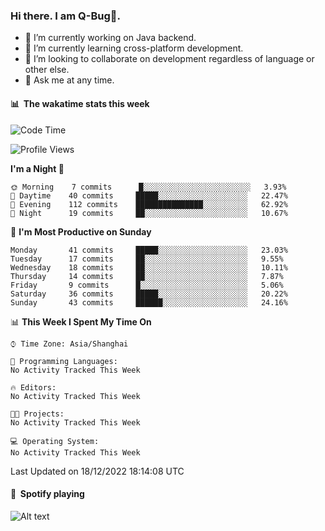 ### Hi there. I am Q-Bug🐞.

- 🔭 I’m currently working on Java backend.
- 🌱 I’m currently learning cross-platform development.
- 👯 I’m looking to collaborate on development regardless of language or other else.
- 💬 Ask me at any time.

#### 📊 &nbsp;**The wakatime stats this week**  
<!--START_SECTION:waka-->
![Code Time](http://img.shields.io/badge/Code%20Time-43%20hrs%2049%20mins-blue)

![Profile Views](http://img.shields.io/badge/Profile%20Views-0-blue)

**I'm a Night 🦉** 

```text
🌞 Morning    7 commits      █░░░░░░░░░░░░░░░░░░░░░░░░   3.93% 
🌆 Daytime    40 commits     █████░░░░░░░░░░░░░░░░░░░░   22.47% 
🌃 Evening    112 commits    ███████████████░░░░░░░░░░   62.92% 
🌙 Night      19 commits     ██░░░░░░░░░░░░░░░░░░░░░░░   10.67%

```
📅 **I'm Most Productive on Sunday** 

```text
Monday       41 commits     █████░░░░░░░░░░░░░░░░░░░░   23.03% 
Tuesday      17 commits     ██░░░░░░░░░░░░░░░░░░░░░░░   9.55% 
Wednesday    18 commits     ██░░░░░░░░░░░░░░░░░░░░░░░   10.11% 
Thursday     14 commits     ██░░░░░░░░░░░░░░░░░░░░░░░   7.87% 
Friday       9 commits      █░░░░░░░░░░░░░░░░░░░░░░░░   5.06% 
Saturday     36 commits     █████░░░░░░░░░░░░░░░░░░░░   20.22% 
Sunday       43 commits     ██████░░░░░░░░░░░░░░░░░░░   24.16%

```


📊 **This Week I Spent My Time On** 

```text
⌚︎ Time Zone: Asia/Shanghai

💬 Programming Languages: 
No Activity Tracked This Week

🔥 Editors: 
No Activity Tracked This Week

🐱‍💻 Projects: 
No Activity Tracked This Week

💻 Operating System: 
No Activity Tracked This Week

```


 Last Updated on 18/12/2022 18:14:08 UTC
<!--END_SECTION:waka-->

#### 🎵 &nbsp;**Spotify playing**  
![Alt text](https://spotify-recently-played-readme.vercel.app/api?user=e5y1o4x7kdt9kf2blu4wvmb4s&unique={true|1|on|yes})
